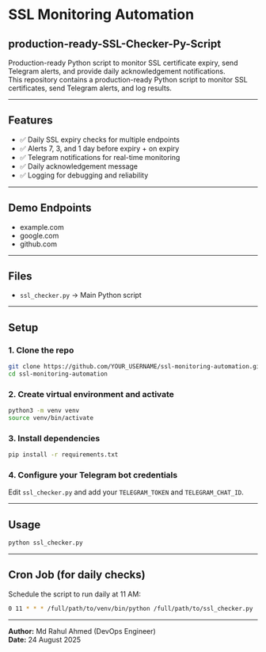 # SSL Monitoring Automation
## production-ready-SSL-Checker-Py-Script

Production-ready Python script to monitor SSL certificate expiry, send Telegram alerts, and provide daily acknowledgement notifications.  
This repository contains a production-ready Python script to monitor SSL certificates, send Telegram alerts, and log results.

---

## Features
- ✅ Daily SSL expiry checks for multiple endpoints
- ✅ Alerts 7, 3, and 1 day before expiry + on expiry
- ✅ Telegram notifications for real-time monitoring
- ✅ Daily acknowledgement message
- ✅ Logging for debugging and reliability

---

## Demo Endpoints
- example.com
- google.com
- github.com

---

## Files
- `ssl_checker.py` → Main Python script

---

## Setup

### 1. Clone the repo
```bash
git clone https://github.com/YOUR_USERNAME/ssl-monitoring-automation.git
cd ssl-monitoring-automation
```

### 2. Create virtual environment and activate
```bash
python3 -m venv venv
source venv/bin/activate
```

### 3. Install dependencies
```bash
pip install -r requirements.txt
```

### 4. Configure your Telegram bot credentials
Edit `ssl_checker.py` and add your `TELEGRAM_TOKEN` and `TELEGRAM_CHAT_ID`.

---

## Usage
```bash
python ssl_checker.py
```

---

## Cron Job (for daily checks)
Schedule the script to run daily at 11 AM:
```bash
0 11 * * * /full/path/to/venv/bin/python /full/path/to/ssl_checker.py
```

---

**Author:** Md Rahul Ahmed (DevOps Engineer)  
**Date:** 24 August 2025
